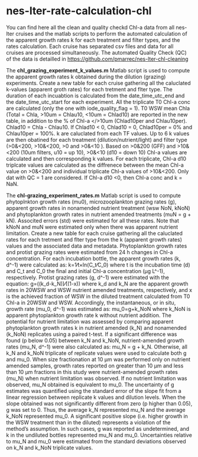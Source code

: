 # nes-lter-rate-calculation-chl
You can find here all the clean and quality checkd Chl-a data from all nes-lter cruises and the matlab scripts to perform the automated calculation of the apparent growth rates k for each treatment and filter types, and the rates calculation. Each cruise has separated csv files and data for all cruises are processed simultaneously.
The automated Quality Check (QC) of the data is detailled in https://github.com/pmarrec/nes-lter-chl-cleaning

The **chl_grazing_experiment_k_values.m** Matlab script is used to compute the apparent growth rates k obtained during the dilution (grazing) experiments.
Create a new table for each cruise gathering all the caluclated k-values (apparent groth rates) for each tretment and flter type.
The duration of each incuabtion is calculated from the date_time_utc_end and the date_time_utc_start for each experiment.
All the triplicate T0 Chl-a conc are calculated (only the one with iode_quality_flag = 1).
T0 WSW mean Chla (Total = Chla, >10um = Chlau10, <10um = Chlad10) are reported in the new table, in addition to the % of Chl-a </>10um (Chlad10per and Chlau10per). Chlad10 = Chla - Chlau10. If Chlad10 < 0, Chlad10 = 0, Chlad10per = 0% and Chlau10per = 100%. 
k are caluclated from each TF values. Up to 6 k values are then obatined for each treatment (dilution/nutrient/light) and filter type (>0&<200, >10&<200, >0 and >0&<10 ).
Based on >0&200 (GFF) and >10&<200 (10um filters, u10 = up 10), >0&<10 (d10 = down 10) Chl-a values are calculated and then corresponding k values. For each triplicate, Chl-a d10 triplcate values are calculated as the diffrenece between the mean Chl-a value on >0&<200 and individual triplicate Chl-a values of >10&<200. Only dat with QC = 1 are considered. If Chl-a d10 <0, then Chl-a conc and k = NaN.

The **chl-grazing_experiment_rates.m** Matlab script is used to compute phytoplnkton growth rates (mu0), microzooplankton grazing rates (g), apparent growth rates in nonamended nutrient treatment (wsw NoN, kNoN) and phytoplankton growth rates in nutrient amended treatments (muN = g + kN). Associted errors (std) were estimated for all these rates. Note that kNoN and muN were estimated only when there was apparent nutrient limitation.
Create a new table for each cruise gathering all the caluclated rates for each tretment and flter type from the k (apparent growth rates) values and the associated data and metadata.
Phytoplankton growth rates and protist grazing rates were estimated from 24 h changes in Chl-a concentration. For each incubation bottle, the apparent growth rates (k, d^-1) were calculated as: 
k=1⁄t×ln(C_t⁄C_0) 
where t is the incubation time (d) and C_t and C_0 the final and initial Chl-a concentration (µg L^-1), respectively.
Protist grazing rates (g, d^-1) were estimated with the equation:
g=((k_d-k_N))⁄((1-x))
where k_d and k_N are the apparent growth rates in 20WSW and WSW nutrient amended treatments, respectively, and x is the achieved fraction of WSW in the diluted treatment calculated from T0 Chl-a in 20WSW and WSW. 
Accordingly, the instantaneous, or in situ, growth rate (mu_0, d^-1) was estimated as:
mu_0=g+k_NoN
where k_NoN is apparent phytoplankton growth rate k without nutrient addition.
The potential for nutrient limitation was assessed by comparing apparent phytoplankton growth rates k in nutrient amended (k_N) and nonamended (k_NoN) replicates using a paired t-test. If a significant difference was found (p below 0.05) between k_N and k_NoN, nutrient-amended growth rates (mu_N, d^-1) were also calculated as:
mu_N = g + k_N. 
Otherwise, all k_N and k_NoN triplicate of replicate values were used to calculate both g and mu_0.
When size fractionation at 10 µm was performed only on nutrient amended samples, growth rates reported on greater than 10 µm and less than 10 µm fractions in this study were nutrient-amended growth rates (mu_N) when nutrient limitation was observed. If no nutrient limitation was observed, mu_N obtained is equivalent to mu_0.
The uncertainty of g estimates was quantified using the standard error of the slope fit from a linear regression between replicate k values and dilution levels. When the slope obtained was not significantly different from zero (p higher than 0.05), g was set to 0. 
Thus, the average k_N represented mu_N and the average k_NoN represented mu_0. 
A significant positive slope (i.e. higher growth in the WSW treatment than in the diluted) represents a violation of the method’s assumption. 
In such cases, g was reported as undetermined, and k in the undiluted bottles represented mu_N and mu_0. Uncertainties relative to mu_N and mu_0 were estimated from the standard deviations observed on k_N and k_NoN triplicate values.
